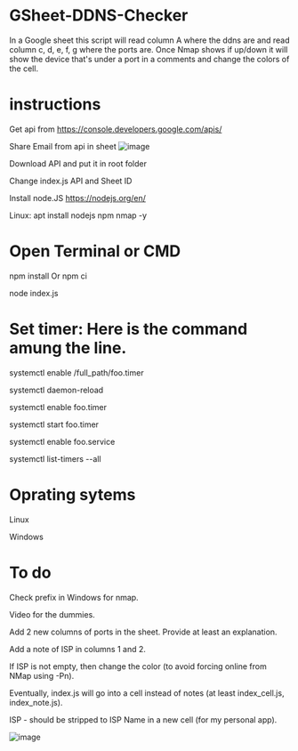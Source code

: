 # GSheet-DDNS-Checker

In a Google sheet this script will read column A where the ddns are and read column c, d, e, f, g where the ports are. 
Once Nmap shows if up/down it will show the device that's under a port in a comments and change the colors of the cell. 


# instructions

Get api from https://console.developers.google.com/apis/

Share Email from api in sheet ![image](https://user-images.githubusercontent.com/29134216/109919567-d7a04980-7c86-11eb-81d4-709109d1b388.png)

Download API and put it in root folder

Change index.js API and Sheet ID




Install node.JS https://nodejs.org/en/

Linux: apt install nodejs npm nmap -y

# Open Terminal or CMD

npm install Or npm ci

node index.js

# Set timer: Here is the command amung the line.

systemctl enable /full_path/foo.timer

systemctl daemon-reload

systemctl enable foo.timer

systemctl start  foo.timer

systemctl enable foo.service

systemctl list-timers --all

# Oprating sytems 

Linux

Windows

# To do

Check prefix in Windows for nmap.

Video for the dummies.

Add 2 new columns of ports in the sheet. Provide at least an explanation.

Add a note of ISP in columns 1 and 2.

If ISP is not empty, then change the color (to avoid forcing online from NMap using -Pn).

Eventually, index.js will go into a cell instead of notes (at least index_cell.js, index_note.js).

ISP - should be stripped to ISP Name in a new cell (for my personal app).


![image](https://user-images.githubusercontent.com/29134216/222290036-659db498-b4c0-4c19-b0e5-4b0e26529b4e.png)




